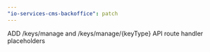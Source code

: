 ```yaml
---
"io-services-cms-backoffice": patch
---
```


ADD /keys/manage and /keys/manage/{keyType} API route handler placeholders

